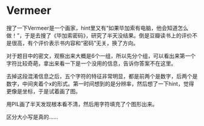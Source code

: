 # Vermeer

搜了一下Vermeer是一个画家，hint里又有“如果毕加索有电脑，他会知道怎么做！”，于是去搜了《毕加索密码》，研究了半天没结果。倒是豆瓣读书上的评价不是很高，有个评价表示书内容和“密码”无关，换了方向。

对于题目中的密文，观察出来大概是6个一组，所以先分个组，可以看出来第一个字符比较奇葩，拿出来看一下是一个没用的信息，告诉你答案不在这里。

去掉这段混淆信息之后，五个字符的特征非常明显，都是前两个是数字，后两个是数字，中间夹着个x的形式。第一时间想到的是分辨率，然后想了一下hint，觉得更像是坐标，于是试着画了图。

用PIL画了半天发现根本看不清，然后用字符填充了个图形出来。

区分大小写是真的……
